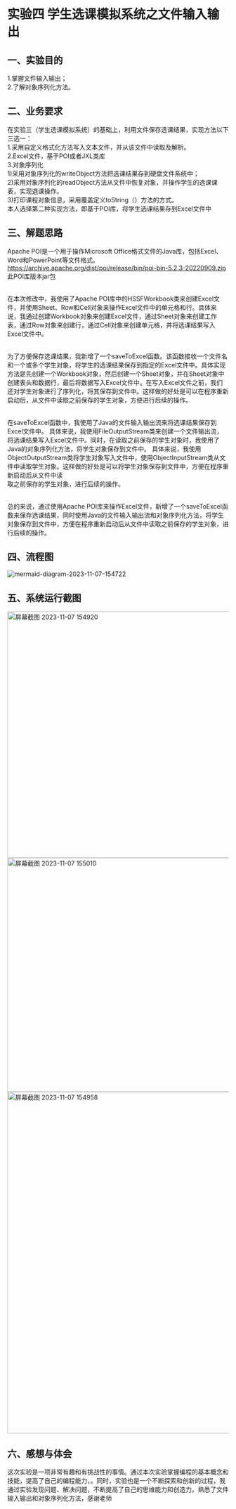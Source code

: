 # 实验四 学生选课模拟系统之文件输入输出
## 一、实验目的
1.掌握文件输入输出；
<br>2.了解对象序列化方法。
## 二、业务要求
在实验三（学生选课模拟系统）的基础上，利用文件保存选课结果，实现方法以下三选一：
<br>1.采用自定义格式化方法写入文本文件，并从该文件中读取及解析。
<br>2.Excel文件，基于POI或者JXL类库
<br>3.对象序列化
<br>1)采用对象序列化的writeObject方法把选课结果存到硬盘文件系统中；
<br>2)采用对象序列化的readObject方法从文件中恢复对象，并操作学生的选课课表，实现退课操作。
<br>3)打印课程对象信息，采用覆盖定义toString（）方法的方式。
<br>本人选择第二种实现方法，即基于POI库，将学生选课结果存到Excel文件中
## 三、解题思路
Apache POI是一个用于操作Microsoft Office格式文件的Java库，包括Excel、Word和PowerPoint等文件格式。<br>https://archive.apache.org/dist/poi/release/bin/poi-bin-5.2.3-20220909.zip  此POI库版本jar包

<br>在本次修改中，我使用了Apache POI库中的HSSFWorkbook类来创建Excel文件，并使用Sheet、Row和Cell对象来操作Excel文件中的单元格和行。具体来说，我通过创建Workbook对象来创建Excel文件，通过Sheet对象来创建工作表，通过Row对象来创建行，通过Cell对象来创建单元格，并将选课结果写入Excel文件中。

<br>为了方便保存选课结果，我新增了一个saveToExcel函数。该函数接收一个文件名和一个或多个学生对象，将学生的选课结果保存到指定的Excel文件中。具体实现方法是先创建一个Workbook对象，然后创建一个Sheet对象，并在Sheet对象中创建表头和数据行，最后将数据写入Excel文件中。在写入Excel文件之前，我们还对学生对象进行了序列化，将其保存到文件中。这样做的好处是可以在程序重新启动后，从文件中读取之前保存的学生对象，方便进行后续的操作。

<br>在saveToExcel函数中，我使用了Java的文件输入输出流来将选课结果保存到Excel文件中。
具体来说，我使用FileOutputStream类来创建一个文件输出流，将选课结果写入Excel文件中。同时，在读取之前保存的学生对象时，我使用了Java的对象序列化方法，将学生对象保存到文件中。
具体来说，我使用ObjectOutputStream类将学生对象写入文件中，使用ObjectInputStream类从文件中读取学生对象。这样做的好处是可以将学生对象保存到文件中，方便在程序重新启动后从文件中读<br>取之前保存的学生对象，进行后续的操作。

<br>总的来说，通过使用Apache POI库来操作Excel文件，新增了一个saveToExcel函数来保存选课结果，同时使用Java的文件输入输出流和对象序列化方法，将学生对象保存到文件中，方便在程序重新启动后从文件中读取之前保存的学生对象，进行后续的操作。
## 四、流程图

![mermaid-diagram-2023-11-07-154722](https://github.com/WuSKS/Shi-Yan-Si-Xue-Sheng-Xuan-Ke-Mo-Ni-Xi-Tong-Zhi-Wen-Jian-Shu-Ru-Shu-Chu/assets/145275222/3a348f47-11c6-4d93-a84a-a3bf649607d2)







## 五、系统运行截图
<img width="561" alt="屏幕截图 2023-11-07 154920" src="https://github.com/WuSKS/Shi-Yan-Si-Xue-Sheng-Xuan-Ke-Mo-Ni-Xi-Tong-Zhi-Wen-Jian-Shu-Ru-Shu-Chu/assets/145275222/897e1366-6c72-4a33-bdde-9f4dea97ff06">
<img width="533" alt="屏幕截图 2023-11-07 155010" src="https://github.com/WuSKS/Shi-Yan-Si-Xue-Sheng-Xuan-Ke-Mo-Ni-Xi-Tong-Zhi-Wen-Jian-Shu-Ru-Shu-Chu/assets/145275222/3b73e1f1-c4d1-4f4c-b275-e9086e408f75">
<img width="778" alt="屏幕截图 2023-11-07 154958" src="https://github.com/WuSKS/Shi-Yan-Si-Xue-Sheng-Xuan-Ke-Mo-Ni-Xi-Tong-Zhi-Wen-Jian-Shu-Ru-Shu-Chu/assets/145275222/043547ce-5e99-4036-a533-70387fc8f75e">

## 六、感想与体会
这次实验是一项非常有趣和有挑战性的事情。通过本次实验掌握编程的基本概念和技能，提高了自己的编程能力，。同时，实验也是一个不断探索和创新的过程，我通过实验发现问题、解决问题，不断提高了自己的思维能力和创造力。熟悉了文件输入输出和对象序列化方法，感谢老师

